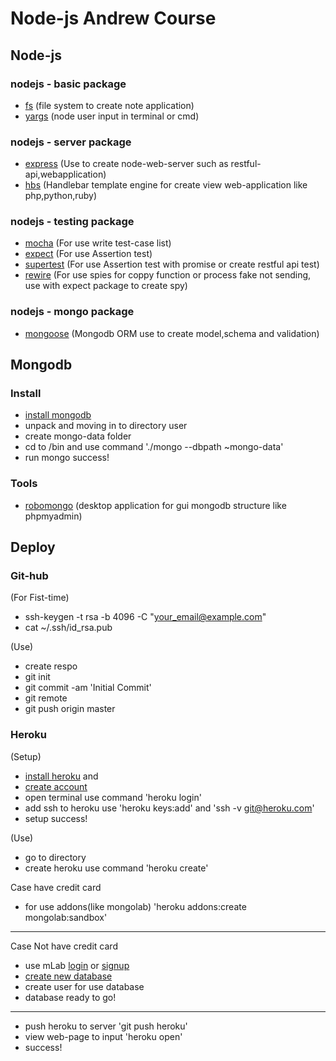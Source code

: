 # Node-js Andrew Course

## Node-js

### nodejs - basic package

* [fs](https://nodejs.org/api/fs.html) (file system to create note application)
* [yargs](http://yargs.js.org/docs/) (node user input in terminal or cmd)

### nodejs - server package

* [express](http://expressjs.com/en/api.html) (Use to create node-web-server such as restful-api,webapplication)
* [hbs](http://handlebarsjs.com/) (Handlebar template engine for create view web-application like php,python,ruby)

### nodejs - testing package

* [mocha](https://mochajs.org/) (For use write test-case list)
* [expect](https://github.com/mjackson/expect) (For use Assertion test)
* [supertest](https://github.com/visionmedia/supertest) (For use Assertion test with promise or create restful api test)
* [rewire](https://github.com/jhnns/rewire) (For use spies for coppy function or process fake not sending, use with expect package to create spy)

### nodejs - mongo package

* [mongoose](http://mongoosejs.com/docs/api.html) (Mongodb ORM use to create model,schema and validation)


## Mongodb

### Install
* [install mongodb](https://www.mongodb.com/download-center?jmp=nav#community) 
* unpack and moving in to directory user
* create mongo-data folder
* cd to /bin and use command './mongo --dbpath ~mongo-data'
* run mongo success!


### Tools

* [robomongo](https://robomongo.org/download) (desktop application for gui mongodb structure like phpmyadmin)


## Deploy

### Git-hub

(For Fist-time)
* ssh-keygen -t rsa -b 4096 -C "your_email@example.com"
* cat ~/.ssh/id_rsa.pub

(Use)
* create respo
* git init
* git commit -am 'Initial Commit'
* git remote
* git push origin master


### Heroku

(Setup)
* [install heroku](https://devcenter.heroku.com/articles/heroku-cli#macos) and 
* [create account](https://signup.heroku.com/)
* open terminal use command 'heroku login'
* add ssh to heroku use 'heroku keys:add' and 'ssh -v git@heroku.com'
* setup success!

(Use)
* go to directory
* create heroku use command 'heroku create'

Case have credit card
* for use addons(like mongolab) 'heroku addons:create mongolab:sandbox'

***

Case Not have credit card
* use mLab [login](https://mlab.com/login/) or [signup](https://mlab.com/signup/)
* [create new database](https://mlab.com/create/wizard#PlanType-Provider)
* create user for use database
* database ready to go!

***

* push heroku to server 'git push heroku'
* view web-page to input 'heroku open'
* success! 


